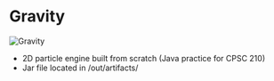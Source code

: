 # Gravity
![Gravity](http://michaelcyau.com/img/demo2.png)
- 2D particle engine built from scratch (Java practice for CPSC 210)
- Jar file located in /out/artifacts/
